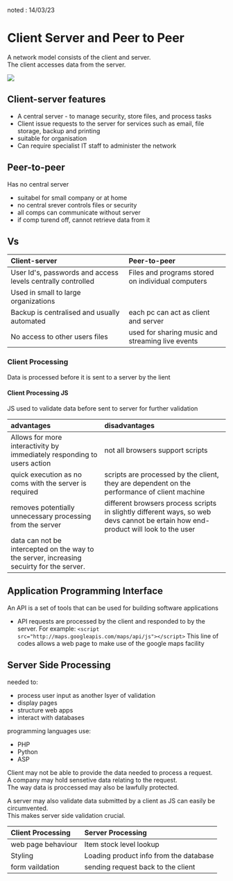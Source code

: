 noted : 14/03/23

# Client Server and Peer to Peer

A network model consists of the client and server.  
The client accesses data from the server.

<img src="ClentServerNetwork.png">

## Client-server features

- A central server - to manage security, store files, and process tasks
- Client issue requests to the server for services such as email, file storage, backup and printing
- suitable for organisation
- Can require specialist IT staff to administer the network

## Peer-to-peer
Has no central server

- suitabel for small company or at home
- no central srever controls files or security
- all comps can communicate without server
- if comp turend off, cannot retrieve data from it

## Vs

|Client-server| Peer-to-peer|
|:------------|:------------|
|User Id's, passwords and access levels centrally controlled|Files and programs stored on individual computers|
|Used in small to large organizations||Can be expensive to set up and to manage|suitable for a home pc network|
|Backup is centralised and usually automated|each pc can act as client and server|
|No access to other users files|used for sharing music and streaming live events|

### Client Processing
Data is processed before it is sent to a server by the lient

#### Client Processing JS
JS used to validate data before sent to server for further validation

|advantages|disadvantages|
|:--|:--|
|Allows for more interactivity by immediately responding to users action|not all browsers support scripts|
|quick execution as no coms with the server is required|scripts are processed by the client, they are dependent on the performance of client machine|
|removes potentially unnecessary processing from the server|different browsers process scripts in slightly different ways, so web devs cannot be ertain how end-product will look to the user|
|data can not be intercepted on the way to the server, increasing secuirty for the server.||


## Application Programming Interface
An API is a set of tools that can be used for building software applications
- API requests are processed by the client and responded to by the server.
For example:
```` <script src="http://maps.googleapis.com/maps/api/js"></script> ````
This line of codes allows a web page to make use of the google maps facility

## Server Side Processing
needed to:
- process user input as another lsyer of validation
- display pages
- structure web apps
- interact with databases

programming languages use:
- PHP
- Python
- ASP

Client may not be able to provide the data needed to process a request.  
A company may hold sensetive data relating to the request.  
The way data is proccessed may also be lawfully protected.  
  
A server may also validate data submitted by a client as JS can easily be circumvented.  
This makes server side validation crucial.

|Client Processing|Server Processing|
|:------|:-----|
|web page behaviour|Item stock level lookup|
|Styling|Loading product info from the database|
|form vaildation|sending request back to the client|